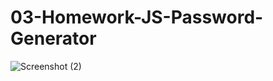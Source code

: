 # 03-Homework-JS-Password-Generator
![Screenshot (2)](https://user-images.githubusercontent.com/115906856/201589756-24bc9603-16ca-4b14-a7a2-eb7a475ec5c6.png)
